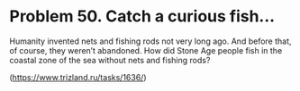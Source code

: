 # Problem 50. Catch a curious fish...

Humanity invented nets and fishing rods not very long ago. And before that, of course, they weren’t abandoned. How did Stone Age people fish in the coastal zone of the sea without nets and fishing rods?

(https://www.trizland.ru/tasks/1636/)